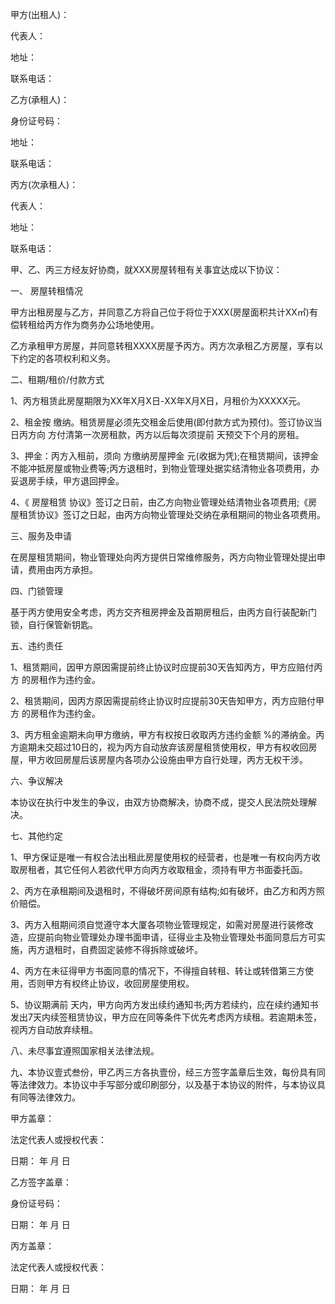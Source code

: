 
 


甲方(出租人)：


代表人：


地址：


联系电话：


乙方(承租人)：


身份证号码：


地址：


联系电话：


丙方(次承租人)：


代表人：


地址：


联系电话：


甲、乙、丙三方经友好协商，就XXX房屋转租有关事宜达成以下协议：


一、 房屋转租情况


甲方出租房屋与乙方，并同意乙方将自己位于将位于XXX(房屋面积共计XX㎡)有偿转租给丙方作为商务办公场地使用。


乙方承租甲方房屋，并同意转租XXXX房屋予丙方。丙方次承租乙方房屋，享有以下约定的各项权利和义务。


二、租期/租价/付款方式


1、丙方租赁此房屋期限为XX年X月X日-XX年X月X日，月租价为XXXXX元。


2、租金按 缴纳。租赁房屋必须先交租金后使用(即付款方式为预付)。签订协议当日丙方向 方付清第一次房租款，丙方以后每次须提前 天预交下个月的房租。


3、押金：丙方入租前，须向 方缴纳房屋押金 元(收据为凭);在租赁期间，该押金不能冲抵房屋或物业费等;丙方退租时，到物业管理处据实结清物业各项费用，办妥退房手续，甲方退回押金。


4、《
房屋租赁
协议》签订之日前，由乙方向物业管理处结清物业各项费用;《房屋租赁协议》签订之日起，由丙方向物业管理处交纳在承租期间的物业各项费用。


三、服务及申请


在房屋租赁期间，物业管理处向丙方提供日常维修服务，丙方向物业管理处提出申请，费用由丙方承担。


四、门锁管理


基于丙方使用安全考虑，丙方交齐租房押金及首期房租后，由丙方自行装配新门锁，自行保管新钥匙。


五、违约责任


1、租赁期间，因甲方原因需提前终止协议时应提前30天告知丙方，甲方应赔付丙方 的房租作为违约金。


2、租赁期间，因丙方原因需提前终止协议时应提前30天告知甲方，丙方应赔付甲方 的房租作为违约金。


3、丙方租金逾期未向甲方缴纳，甲方有权按日收取丙方违约金额 %的滞纳金。丙方逾期未交超过10日的，视为丙方自动放弃该房屋租赁使用权，甲方有权收回房屋，甲方收回房屋后该房屋内各项办公设施由甲方自行处理，丙方无权干涉。


六、争议解决


本协议在执行中发生的争议，由双方协商解决，协商不成，提交人民法院处理解决。


七、其他约定


1、甲方保证是唯一有权合法出租此房屋使用权的经营者，也是唯一有权向丙方收取房租者，其它任何人若欲代甲方向丙方收取租金，须持有甲方书面委托函。


2、丙方在承租期间及退租时，不得破坏房间原有结构;如有破坏，由乙方和丙方照价赔偿。


3、丙方入租期间须自觉遵守本大厦各项物业管理规定，如需对房屋进行装修改造，应提前向物业管理处办理书面申请，征得业主及物业管理处书面同意后方可实施，丙方退租时，自费固定装修不得拆除或破坏。


4、丙方在未征得甲方书面同意的情况下，不得擅自转租、转让或转借第三方使用，否则甲方有权终止协议，收回房屋使用权。


5、协议期满前 天内，甲方向丙方发出续约通知书;丙方若续约，应在续约通知书发出7天内续签租赁协议，甲方应在同等条件下优先考虑丙方续租。若逾期未签，视丙方自动放弃续租。


八、未尽事宜遵照国家相关法律法规。


九、本协议壹式叁份，甲乙丙三方各执壹份，经三方签字盖章后生效，每份具有同等法律效力。本协议中手写部分或印刷部分，以及基于本协议的附件，与本协议具有同等法律效力。


甲方盖章：


法定代表人或授权代表：


日期： 年 月 日


乙方签字盖章：


身份证号码：


日期： 年 月 日


丙方盖章：


法定代表人或授权代表：


日期： 年 月 日
 


 

 
 
 
 
 
  


  
 

  


  


  
 
 
 
 

